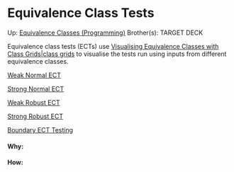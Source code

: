 # Equivalence Class Tests

Up: [Equivalence Classes (Programming)](equivalence_classes_(programming))
Brother(s):
TARGET DECK

Equivalence class tests (ECTs) use [Visualising Equivalence Classes with Class Grids|class grids](visualising_equivalence_classes_with_class_grids|class_grids) to visualise the tests run using inputs from different equivalence classes.

[Weak Normal ECT](weak_normal_ect)

[Strong Normal ECT](strong_normal_ect)

[Weak Robust ECT](weak_robust_ect)

[Strong Robust ECT](strong_robust_ect)

[Boundary ECT Testing](boundary_ect_testing)


























#### Why:
#### How:









